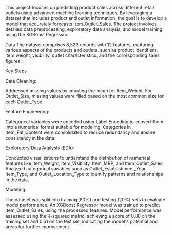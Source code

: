 This project focuses on predicting product sales across different retail outlets using advanced machine learning techniques. By leveraging a dataset that includes product and outlet information, the goal is to develop a model that accurately forecasts Item_Outlet_Sales. The project involves detailed data preprocessing, exploratory data analysis, and model training using the XGBoost Regressor.

Data
The dataset comprises 8,523 records with 12 features, capturing various aspects of the products and outlets, such as product identifiers, item weight, visibility, outlet characteristics, and the corresponding sales figures.

Key Steps

Data Cleaning:

Addressed missing values by imputing the mean for Item_Weight.
For Outlet_Size, missing values were filled based on the most common size for each Outlet_Type.

Feature Engineering:

Categorical variables were encoded using Label Encoding to convert them into a numerical format suitable for modeling.
Categories in Item_Fat_Content were consolidated to reduce redundancy and ensure consistency in the data.

Exploratory Data Analysis (EDA):

Conducted visualizations to understand the distribution of numerical features like Item_Weight, Item_Visibility, Item_MRP, and Item_Outlet_Sales.
Analyzed categorical variables such as Outlet_Establishment_Year, Item_Type, and Outlet_Location_Type to identify patterns and relationships in the data.

Modeling:

The dataset was split into training (80%) and testing (20%) sets to evaluate model performance.
An XGBoost Regressor model was trained to predict Item_Outlet_Sales, using the processed features.
Model performance was assessed using the R-squared metric, achieving a score of 0.88 on the training set and 0.51 on the test set, indicating the model's potential and areas for further improvement.
